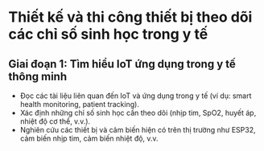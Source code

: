 # Thiết kế và thi công thiết bị theo dõi các chỉ số sinh học trong y tế
## Giai đoạn 1: Tìm hiểu IoT ứng dụng trong y tế thông minh
- Đọc các tài liệu liên quan đến IoT và ứng dụng trong y tế (ví dụ: smart health monitoring, patient tracking).
- Xác định những chỉ số sinh học cần theo dõi (nhịp tim, SpO2, huyết áp, nhiệt độ cơ thể, v.v.).
- Nghiên cứu các thiết bị và cảm biến hiện có trên thị trường như ESP32, cảm biến nhịp tim, cảm biến nhiệt độ, v.v.
